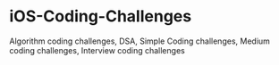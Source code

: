 # iOS-Coding-Challenges
Algorithm coding challenges, DSA, Simple Coding challenges, Medium coding challenges, Interview coding challenges
